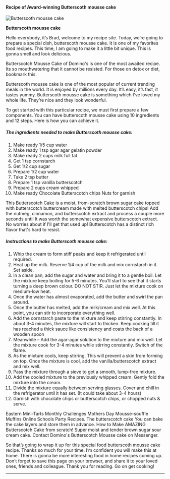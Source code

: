             

#### Recipe of Award-winning Butterscoth mousse cake

![Butterscoth mousse cake](https://img-global.cpcdn.com/recipes/698f49a5726923b7/751x532cq70/butterscoth-mousse-cake-recipe-main-photo.jpg)

**Butterscoth mousse cake**

Hello everybody, it’s Brad, welcome to my recipe site. Today, we’re going to prepare a special dish, butterscoth mousse cake. It is one of my favorites food recipes. This time, I am going to make it a little bit unique. This is gonna smell and look delicious.

Butterscotch Mousse Cake of Domino's is one of the most awaited recipe. Its so mouthwatering that it cannot be resisted. For those on detox or diet, bookmark this.

Butterscoth mousse cake is one of the most popular of current trending meals in the world. It is enjoyed by millions every day. It’s easy, it’s fast, it tastes yummy. Butterscoth mousse cake is something which I’ve loved my whole life. They’re nice and they look wonderful.

To get started with this particular recipe, we must first prepare a few components. You can have butterscoth mousse cake using 10 ingredients and 12 steps. Here is how you can achieve it.

##### The ingredients needed to make Butterscoth mousse cake:

1.  Make ready 1/5 cup water
2.  Make ready 1 tsp agar agar gelatin powder
3.  Make ready 2 cups milk full fat
4.  Get 1 tsp cornstarch
5.  Get 1/2 cup sugar
6.  Prepare 1/2 cup water
7.  Take 2 tsp butter
8.  Prepare 1 tsp vanilla butterscotch
9.  Prepare 2 cups cream whipped
10.  Make ready Chocolate Butterscotch chips Nuts for garnish

This Butterscotch Cake is a moist, from-scratch brown sugar cake topped with butterscotch buttercream made with melted butterscotch chips! Add the nutmeg, cinnamon, and butterscotch extract and process a couple more seconds until It was worth the somewhat expensive butterscotch extract. No worries about if I'll get that used up! Butterscotch has a distinct rich flavor that's hard to resist.

##### Instructions to make Butterscoth mousse cake:

1.  Whip the cream to form stiff peaks and keep it refrigerated until required.
2.  Heat up the milk. Reserve 1/4 cup of the milk and mix cornstarch in it. Set aside.
3.  In a clean pan, add the sugar and water and bring it to a gentle boil. Let the mixture keep boiling for 5-6 minutes. You’ll start to see that it starts turning a deep brown colour. DO NOT STIR. Just let the mixture cook on medium-low heat.
4.  Once the water has almost evaporated, add the butter and swirl the pan around.
5.  Once the butter has melted, add the milk/cream and mix well. At this point, you can stir to incorporate everything well.
6.  Add the cornstarch paste to the mixture and keep stirring constantly. In about 3-4 minutes, the mixture will start to thicken. Keep cooking till it has reached a thick sauce like consistency and coats the back of a wooden spoon
7.  Meanwhile – Add the agar-agar solution to the mixture and mix well. Let the mixture cook for 3-4 minutes while stirring constantly. Switch of the flame.
8.  As the mixture cools, keep stirring. This will prevent a skin from forming on top. Once the mixture is cool, add the vanilla/butterscotch extract and mix well.
9.  Pass the mixture through a sieve to get a smooth, lump-free mixture.
10.  Add the cooled mixture to the previously whipped cream. Gently fold the mixture into the cream.
11.  Divide the mixture equally between serving glasses. Cover and chill in the refrigerator until it has set. (It could take about 3-4 hours)
12.  Garnish with chocolate chips or butterscotch chips, or chopped nuts & serve.

Eastern Mini-Tarts Monthly Challenges Mothers Day Mousse-souffle Muffins Online Schools Party Recipes. The butterscotch cake You can bake the cake layers and store them in advance. How to Make AMAZING Butterscotch Cake from scratch! Super moist and tender brown sugar sour cream cake. Contact Domino's Butterscotch Mousse cake on Messenger.

So that’s going to wrap it up for this special food butterscoth mousse cake recipe. Thanks so much for your time. I’m confident you will make this at home. There is gonna be more interesting food in home recipes coming up. Don’t forget to save this page on your browser, and share it to your loved ones, friends and colleague. Thank you for reading. Go on get cooking!

* * *